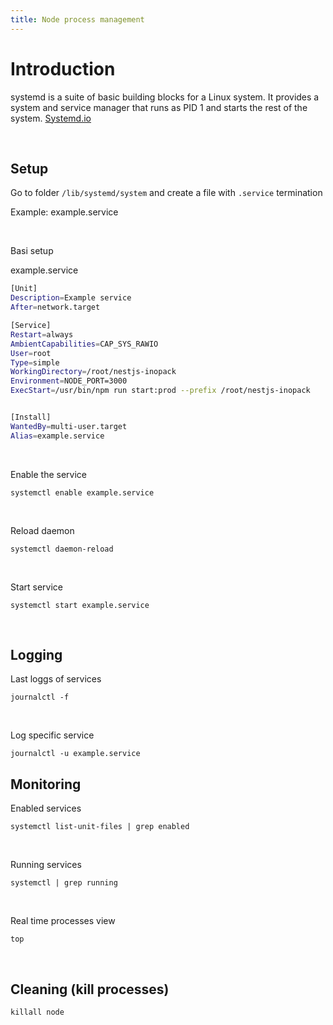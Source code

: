 ```yaml
---
title: Node process management
---
```


# Introduction

systemd is a suite of basic building blocks for a Linux system. 
It provides a system and service manager that
runs as PID 1 and starts the rest of the system.
[Systemd.io](https://systemd.io/)


<br />

## Setup

Go to folder `/lib/systemd/system` and create a file with `.service` termination

Example: example.service

<br />

Basi setup

example.service
```bash
[Unit]
Description=Example service
After=network.target

[Service]
Restart=always
AmbientCapabilities=CAP_SYS_RAWIO
User=root
Type=simple
WorkingDirectory=/root/nestjs-inopack
Environment=NODE_PORT=3000
ExecStart=/usr/bin/npm run start:prod --prefix /root/nestjs-inopack


[Install]
WantedBy=multi-user.target
Alias=example.service
```

<br />

Enable the service

```shell
systemctl enable example.service
```

<br />

Reload daemon

```shell
systemctl daemon-reload
```

<br />


Start service
```shell
systemctl start example.service
```

<br />

## Logging

Last loggs of services

```shell
journalctl -f
```

<br />

Log specific service

```shell
journalctl -u example.service
```


## Monitoring

Enabled services
```shell
systemctl list-unit-files | grep enabled
```

<br />


Running services
```shell
systemctl | grep running
```


<br />

Real time processes view
```shell
top 
```


<br />

## Cleaning (kill processes)

```shell
killall node
```


